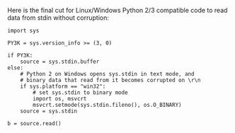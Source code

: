 Here is the final cut for Linux/Windows Python 2/3 compatible code to read data from stdin without corruption:

    import sys
    
    PY3K = sys.version_info >= (3, 0)

    if PY3K:
        source = sys.stdin.buffer
    else:
        # Python 2 on Windows opens sys.stdin in text mode, and
        # binary data that read from it becomes corrupted on \r\n
        if sys.platform == "win32":
            # set sys.stdin to binary mode
            import os, msvcrt
            msvcrt.setmode(sys.stdin.fileno(), os.O_BINARY)
        source = sys.stdin
    
    b = source.read()